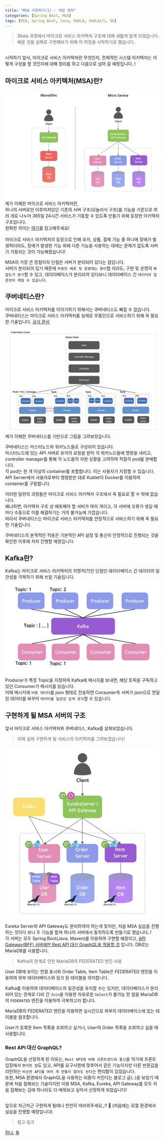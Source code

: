 ```yaml
---
title: "MSA 구현하기(1) - 개념 정리"
categories: [Spring Boot, MSA]
tags: [MSA, Spring Boot, Java, SKALA, SKALA1기, SK]
---
```


> Skala 과정에서 마이크로 서비스 아키텍처 구조에 대해 새롭게 알게 되었습니다.<br>
> 배운 것을 실제로 구현해보기 위해 이 여정을 시작하기로 했습니다.<br>

<br>
시작하기 앞서, 마이크로 서비스 아키텍처란 무엇인지, 전체적인 시스템 아키텍처는 어떻게 구성을 할 것인지에 대해 정리를 하고 다음으로 넘어 갈 예정입니다..!

## 마이크로 서비스 아키텍처(MSA)란?

![monolithic&msa](/assets/img/monolithic&msa.png)
제가 이해한 마이크로 서비스 아키텍처란,<br>하나의 서버로만 이루어져있던 기존의 서버 구조(모놀리식 구조)를 기능을 기준으로 여러 개로 나누어 365일 24시간 서비스가 기동할 수 있도록 만들기 위해 등장한 아키텍처 구조입니다.<br>
정확한 의미는 [여기](https://cloud.google.com/learn/what-is-microservices-architecture?hl=ko)를 참고해주세요!
<br><br>
마이크로 서비스 아키텍처의 등장으로 인해 유저, 상품, 결제 기능 중 하나에 장애가 발생하더라도, 장애가 발생한 기능 외에 다른 기능을 사용하는 데에는 문제가 없도록 서버가 가동되는 것이 가능해졌습니다!

MSA의 가장 큰 장점이자 단점은 서버가 분리되어 있다는 점입니다.<br>
서버가 분리되어 있기 때문에 `무중단 배포 및 운영에는 용이`할 지라도, 구현 및 운영의 `복잡도가 증가`할 수 있고, 데이터베이스가 분리되어 있다보니 데이터베이스 간 `데이터의 일관성이 깨질 수 있습니다`.

## 쿠버네티스란?

마이크로 서비스 아키텍처를 이야기하기 위해서는 쿠버네티스도 빠질 수 없습니다. <br>
쿠버네티스는 마이크로 서비스 아키텍처를 실제로 무중단으로 서비스하기 위해 꼭 필요한 기술입니다. [공식 문서](https://kubernetes.io/ko/docs/concepts/overview/)

![Kubernetes-Structure](/assets/img/kubernetes-structure.png)
제가 이해한 쿠버네티스를 기반으로 그림을 그려보았습니다.

쿠버네티스는 마스터노드와 워커노드들로 구성되어 있습니다.<br>
마스터노드에 있는 API 서버로 유저의 요청을 받아 각 워커노드들에 명령을 내리고, controller manager를 통해 각 노드들의 자원 상황을 고려하여 적절히 pod를 분배합니다.<br>
각 pod는 한 개 이상의 container를 포함합니다. 이는 사용자가 지정할 수 있습니다.<br>
API Server에서 사용자로부터 명령받은 대로 Kublet이 Docker를 이용하여 container를 구동합니다.<br>

이러한 일련의 과정들은 마이크로 서비스 아키텍처 구조에서 꼭 필요로 할 수 밖에 없습니다.<br>
왜냐하면, 아키텍처 구조 상 배포해야 할 서버가 여러 개이고, 각 서버에 오류가 생길 때마다 수동으로 이를 해결하기는 거의 불가능에 가깝습니다.<br>
따라서 쿠버네티스는 마이크로 서비스 아키텍처를 안정적으로 서비스하기 위해 꼭 필요한 기술입니다.<br>

쿠버네티스의 본격적인 적용은 기본적인 API 설정 및 통신이 안정적으로 진행되는 것을 확인한 이후에 차차 진행할 예정입니다.

## Kafka란?

Kafka는 마이크로 서비스 아키텍처의 치명적(?)인 단점인 데이터베이스 간 데이터의 일관성을 극복하기 위해 쓰일 기술입니다.<br>
![Kafka](/assets/img/kafka.png)
Producer가 특정 Topic을 지정하여 Kafka에 메시지를 보내면, 해당 토픽을 구독하고 있던 Consumer가 메시지를 읽습니다.<br>
이때 메시지에 `바뀐 데이터`를 json 형태로 전송하면 Consumer측 서버가 json으로 전달된 데이터를 바꾸어 `데이터를 일관성 있게 유지`할 수 있습니다.

## 구현하게 될 MSA 서버의 구조

앞서 마이크로 서비스 아키텍처와 쿠버네티스, Kafka를 살펴보았습니다.<br>

> 이제 실제 구현하게 될 서비스의 아키텍처를 그려보겠습니다!

![System-Architecture](/assets/img/system-architecture.png)

Eureka Server와 API Gateway도 분리하여야 하는게 맞지만, 처음 MSA 실습을 진행하는 것이다 보니 두 기능을 합쳐 하나의 서버에서 동작하도록 만들기로 했습니다..!<br>
각 서버는 모두 Spring Boot(Java, Maven)를 이용하여 구현할 예정이고,
[API Gateway(BFF) 서버에만 Rest API 대신 GraphQL을 적용할 것](<https://sermadl.github.io/posts/MSA-%EA%B5%AC%ED%98%84(5)-GraphQL-%EA%B5%AC%EC%84%B1/>) 입니다.
DB로는 MariaDB를 사용합니다.<br>

> Kafka의 한계로 인한 MariaDB의 FEDERATED 엔진 사용

User DB에 보이는 연결 표시와 Order Table, Item Table은 FEDERATED 엔진을 이용하여 외부 데이터베이스와 링크 된 테이블을 의미합니다.

Kafka를 이용하여 데이터베이스의 일관성을 유지할 수는 있지만, 데이터베이스가 분리되어 있는 관계로 디비 간 `Join`을 이용한 자유로운 `Select`가 불가능 한 점을 MariaDB의 `FEDERATED` 엔진을 이용하여 극복하고자 합니다.<br>

MariaDB의 FEDERATED 엔진을 이용하면 실시간으로 외부의 데이터베이스에 있는 테이블을 참조합니다.<br>

User가 등록한 Item 목록을 조회하고 싶거나, User의 Order 목록을 조회하고 싶을 때 사용합니다.

### Rest API 대신 GraphQL?

GraphQL을 선정하게 된 이유는, `Rest API에 비해 프론트엔드와 통신`을 하기에 프론트 입장에서 `편리한 점`도 있고, API를 요구사항에 맞추어서 같은 기능이지만 다른 반환값을 리턴하는 `비슷한 API를 여러 개 만들지 않아도 된다`는 편리함이 있었습니다.<br>
또한, MSA 환경에서 GraphQL을 사용하는 비중이 커진다는 블로그 글(..)을 보았기 때문에 처음 접해보는 기술이지만 이왕 MSA, Kafka, Eureka, API Gateway를 모두 처음 접해보는 김에 하나라도 더 배워보고 싶어서 선정하게 되었습니다!<br><br>

앞으로 차근차근 구현하게 될테니 천천히 따라와주세요,,!! 🥵 (처음에는 로컬 환경에서 실습을 진행할 예정입니다)

> 참고 링크

[하나](https://d2.naver.com/helloworld/0974525), [둘](https://developers.hyundaimotorgroup.com/blog/386)
